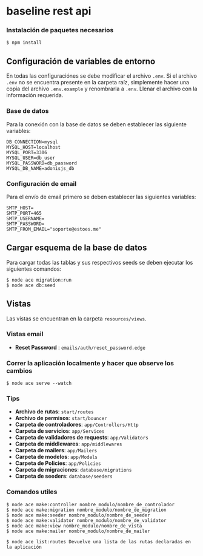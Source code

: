 # baseline rest api

### Instalación de paquetes necesarios

```
$ npm install
```

## Configuración de variables de entorno

En todas las configuraciónes se debe modificar el archivo `.env`. Si el archivo `.env` no se encuentra presente en la carpeta raíz, simplemente hacer una copia del archivo `.env.example` y renombrarla a `.env`.
Llenar el archivo con la información requerida.

### Base de datos

Para la conexión con la base de datos se deben establecer las siguiente variables:

```
DB_CONNECTION=mysql
MYSQL_HOST=localhost
MYSQL_PORT=3306
MYSQL_USER=db_user
MYSQL_PASSWORD=db_password
MYSQL_DB_NAME=adonisjs_db
```

### Configuración de email

Para el envío de email primero se deben establecer las siguientes variables:

```
SMTP_HOST=
SMTP_PORT=465
SMTP_USERNAME=
SMTP_PASSWORD=
SMTP_FROM_EMAIL="soporte@estoes.me"
```

## Cargar esquema de la base de datos

Para cargar todas las tablas y sus respectivos seeds se deben ejecutar los siguientes comandos:

```
$ node ace migration:run
$ node ace db:seed
```

## Vistas

Las vistas se encuentran en la carpeta `resources/views`.

### Vistas email

-   **Reset Password** : `emails/auth/reset_password.edge`


### Correr la aplicación localmente y hacer que observe los cambios
```
$ node ace serve --watch
```

### Tips
- **Archivo de rutas**: `start/routes`
- **Archivo de permisos**: `start/bouncer`
- **Carpeta de controladores**: `app/Controllers/Http`
- **Carpeta de servicios**: `app/Services`
- **Carpeta de validadores de requests**: `app/Validators`
- **Carpeta de middlewares**: `app/middlewares`
- **Carpeta de mailers**: `app/Mailers`
- **Carpeta de modelos**: `app/Models`
- **Carpeta de Policies**: `app/Policies`
- **Carpeta de migraciones**: `database/migrations`
- **Carpeta de seeders**: `database/seeders`

### Comandos utiles
```
$ node ace make:controller nombre_modulo/nombre_de_controlador
$ node ace make:migration nombre_modulo/nombre_de_migration
$ node ace make:seeder nombre_modulo/nombre_de_seeder
$ node ace make:validator nombre_modulo/nombre_de_validator
$ node ace make:view nombre_modulo/nombre_de_vista
$ node ace make:mailer nombre_modulo/nombre_de_mailer
```
```
$ node ace list:routes Devuelve una lista de las rutas declaradas en la aplicación
```